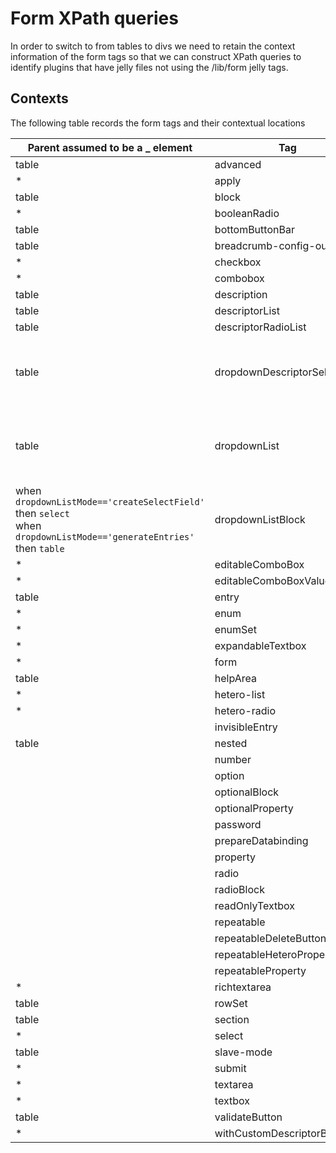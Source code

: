 # Form XPath queries

In order to switch to from tables to divs we need to retain the context information of the form tags so that we can construct XPath
queries to identify plugins that have jelly files not using the /lib/form jelly tags.

## Contexts

The following table records the form tags and their contextual locations

<table>
<thead>
<th>Parent assumed to be a _ element</th>
<th>Tag</th>
<th>Child assumed to be _ element(s)</th>
</thead>
<tbody>
<tr><td>table</td><td>advanced</td><td>tr</td></tr>
<tr><td>*</td><td>apply</td><td>N/A</td></tr>
<tr><td>table</td><td>block</td><td>*</td></tr>
<tr><td>*</td><td>booleanRadio</td><td>N/A</td></tr>
<tr><td>table</td><td>bottomButtonBar</td><td>*</td></tr>
<tr><td>table</td><td>breadcrumb-config-outline</td><td></td></tr>
<tr><td>*</td><td>checkbox</td><td>N/A</td></tr>
<tr><td>*</td><td>combobox</td><td>N/A</td></tr>
<tr><td>table</td><td>description</td><td>*</td></tr>
<tr><td>table</td><td>descriptorList</td><td>tr</td></tr>
<tr><td>table</td><td>descriptorRadioList</td><td>tr</td></tr>
<tr><td>table</td><td>dropdownDescriptorSelector</td><td>when <code>dropdownListMode=='createSelectField'</code> then <code>option</code><br/>when <code>dropdownListMode=='generateEntries'</code> then <code>tr</code></td></tr>
<tr><td>table</td><td>dropdownList</td><td>when <code>dropdownListMode=='createSelectField'</code> then <code>option</code><br/>when <code>dropdownListMode=='generateEntries'</code> then <code>tr</code></td></tr>
<tr><td>when <code>dropdownListMode=='createSelectField'</code> then <code>select</code><br/>when <code>dropdownListMode=='generateEntries'</code> then <code>table</code></td><td>dropdownListBlock</td><td>tr</td></tr>
<tr><td>*</td><td>editableComboBox</td><td>*</td></tr>
<tr><td>*</td><td>editableComboBoxValue</td><td>N/A</td></tr>
<tr><td>table</td><td>entry</td><td>*</td></tr>
<tr><td>*</td><td>enum</td><td>CDATA or other text</td></tr>
<tr><td>*</td><td>enumSet</td><td>N/A</td></tr>
<tr><td>*</td><td>expandableTextbox</td><td>N/A</td></tr>
<tr><td>*</td><td>form</td><td>tr</td></tr>
<tr><td>table</td><td>helpArea</td><td>N/A</td></tr>
<tr><td>*</td><td>hetero-list</td><td>*</td></tr>
<tr><td>*</td><td>hetero-radio</td><td>N/A</td></tr>
<tr><td></td><td>invisibleEntry</td><td></td></tr>
<tr><td>table</td><td>nested</td><td>*</td></tr>
<tr><td></td><td>number</td><td></td></tr>
<tr><td></td><td>option</td><td></td></tr>
<tr><td></td><td>optionalBlock</td><td></td></tr>
<tr><td></td><td>optionalProperty</td><td></td></tr>
<tr><td></td><td>password</td><td></td></tr>
<tr><td></td><td>prepareDatabinding</td><td></td></tr>
<tr><td></td><td>property</td><td></td></tr>
<tr><td></td><td>radio</td><td></td></tr>
<tr><td></td><td>radioBlock</td><td></td></tr>
<tr><td></td><td>readOnlyTextbox</td><td></td></tr>
<tr><td></td><td>repeatable</td><td></td></tr>
<tr><td></td><td>repeatableDeleteButton</td><td></td></tr>
<tr><td></td><td>repeatableHeteroProperty</td><td></td></tr>
<tr><td></td><td>repeatableProperty</td><td></td></tr>
<tr><td>*</td><td>richtextarea</td><td>N/A</td></tr>
<tr><td>table</td><td>rowSet</td><td>tr</td></tr>
<tr><td>table</td><td>section</td><td>tr</td></tr>
<tr><td>*</td><td>select</td><td>N/A</td></tr>
<tr><td>table</td><td>slave-mode</td><td>N/A</td></tr>
<tr><td>*</td><td>submit</td><td>N/A</td></tr>
<tr><td>*</td><td>textarea</td><td>N/A</td></tr>
<tr><td>*</td><td>textbox</td><td>N/A</td></tr>
<tr><td>table</td><td>validateButton</td><td>N/A</td></tr>
<tr><td>*</td><td>withCustomDescriptorByName</td><td>*</td></tr></tbody>
</table>
